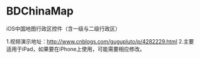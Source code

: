 # BDChinaMap
iOS中国地图行政区控件（含一级与二级行政区）

1.视频演示地址：http://www.cnblogs.com/gugupluto/p/4282229.html
2.主要适用于iPad，如果要在iPhone上使用，可能需要相应修改。
